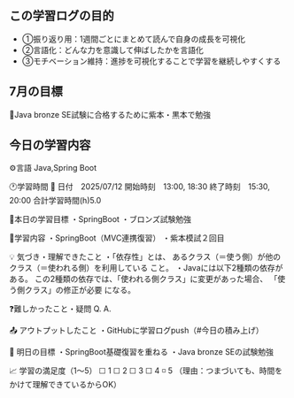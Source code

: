 ## この学習ログの目的
* ①振り返り用：1週間ごとにまとめて読んで自身の成長を可視化
* ②言語化：どんな力を意識して伸ばしたかを言語化
* ③モチベーション維持：進捗を可視化することで学習を継続しやすくする

## 7月の目標
📝Java bronze SE試験に合格するために紫本・黒本で勉強

## 今日の学習内容
⚙️言語 Java,Spring Boot

🕐学習時間
📅 日付　2025/07/12
開始時刻　13:00, 18:30
終了時刻　15:30, 20:00
合計学習時間(h)5.0

🎯本日の学習目標
・SpringBoot
・ブロンズ試験勉強

📝学習内容
・SpringBoot（MVC連携復習）
・紫本模試２回目

💡 気づき・理解できたこと
・「依存性」とは、 あるクラス（＝使う側）が他のクラス（＝使われる側）を利用している こと。
・Javaには以下2種類の依存がある。
この2種類の依存では、「使われる側クラス」に変更があった場合、 「使う側クラス」の修正が必要 になる。

❓難しかったこと・疑問
Q.
A. 

📤 アウトプットしたこと
・GitHubに学習ログpush（#今日の積み上げ）

🌱 明日の目標
・SpringBoot基礎復習を重ねる
・Java bronze SEの試験勉強

📈 学習の満足度（1〜5）
☐ 1 ☐ 2 ☐ 3 ☐ 4 ◽️ 5
（理由：つまづいても、時間をかけて理解できているからOK）